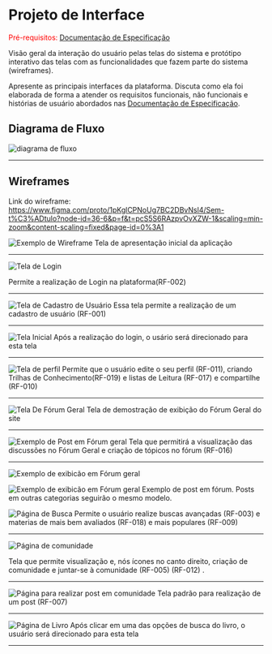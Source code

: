 
# Projeto de Interface

<span style="color:red">Pré-requisitos: <a href="2-Especificação do Projeto.md"> Documentação de Especificação</a></span>

Visão geral da interação do usuário pelas telas do sistema e protótipo interativo das telas com as funcionalidades que fazem parte do sistema (wireframes).

 Apresente as principais interfaces da plataforma. Discuta como ela foi elaborada de forma a atender os requisitos funcionais, não funcionais e histórias de usuário abordados nas <a href="2-Especificação do Projeto.md"> Documentação de Especificação</a>.

## Diagrama de Fluxo

![diagrama de fluxo](https://github.com/user-attachments/assets/5660a2a0-5bfd-4f0a-afb9-8bbab17e5dd0)

<hr>

## Wireframes

Link do wireframe: https://www.figma.com/proto/1pKglCPNoUg7BC2DBvNsl4/Sem-t%C3%ADtulo?node-id=36-6&p=f&t=pcS5S6RAzpvOvXZW-1&scaling=min-zoom&content-scaling=fixed&page-id=0%3A1




![Exemplo de Wireframe](img/homepage.png)
Tela de apresentação inicial da aplicação

<hr>

![Tela de Login](img/login.png)

Permite a realização de Login na plataforma(RF-002)
<hr>

![Tela de Cadastro de Usuário](img/Tela-Cadastro.png)
Essa tela permite a realização de um cadastro de usuário (RF-001)

<hr>

![Tela Inicial](img/tela-Feed.png)
Após a realização do login, o usário será direcionado para esta tela


<hr>

![Tela de perfil](img/Perfil.png)
Permite que o usuário edite o seu perfil (RF-011), criando Trilhas de Conhecimento(RF-019) e listas de Leitura (RF-017) e compartilhe (RF-010)

<hr>

![Tela De Fórum Geral](img/tela-exibicao-geral.png)
Tela de demostração de exibição do Fórum Geral do site

<hr>

![Exemplo de Post em Fórum geral](img/tela-exibicao-forum.png)
Tela que permitirá a visualização das discussões no Fórum Geral e criação de tópicos no fórum (RF-016)

<hr>

![Exemplo de exibicão em Fórum geral](img/tela-exibicao-forum.png)

![Exemplo de exibicão em Fórum geral](img/tela-post-forum.png)
Exemplo de post em fórum. Posts em outras categorias seguirão o mesmo modelo.


![Página de Busca](img/Tela-Busca.png)
Permite o usuário realize buscas avançadas (RF-003) e materias de mais bem avaliados (RF-018) e mais populares (RF-009)
<hr>

![Página de comunidade](img/Tela-Comunidade.png)

Tela que permite visualização e, nós ícones no canto direito, criação de comunidade e juntar-se à comunidade (RF-005) (RF-012) .
<hr>

![Página para realizar post em comunidade](img/Tela-Post.png)
Tela padrão para realização de um post (RF-007)

<hr>


![Página de Livro](img/Tela-Livro.png)
Após clicar em uma das opções de busca do livro, o usuário será direcionado para esta tela
<hr>
